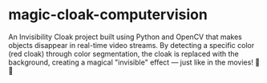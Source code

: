 # magic-cloak-computervision
An Invisibility Cloak project built using Python and OpenCV that makes objects disappear in real-time video streams. By detecting a specific color (red cloak) through color segmentation, the cloak is replaced with the background, creating a magical "invisible" effect — just like in the movies! 🎥✨
